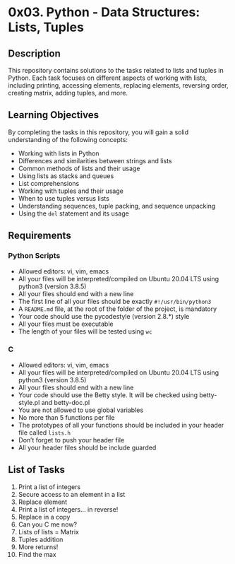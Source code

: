 # 0x03. Python - Data Structures: Lists, Tuples

## Description
This repository contains solutions to the tasks related to lists and tuples in Python. Each task focuses on different aspects of working with lists, including printing, accessing elements, replacing elements, reversing order, creating matrix, adding tuples, and more.

## Learning Objectives
By completing the tasks in this repository, you will gain a solid understanding of the following concepts:

- Working with lists in Python
- Differences and similarities between strings and lists
- Common methods of lists and their usage
- Using lists as stacks and queues
- List comprehensions
- Working with tuples and their usage
- When to use tuples versus lists
- Understanding sequences, tuple packing, and sequence unpacking
- Using the `del` statement and its usage

## Requirements
### Python Scripts
- Allowed editors: vi, vim, emacs
- All your files will be interpreted/compiled on Ubuntu 20.04 LTS using python3 (version 3.8.5)
- All your files should end with a new line
- The first line of all your files should be exactly `#!/usr/bin/python3`
- A `README.md` file, at the root of the folder of the project, is mandatory
- Your code should use the pycodestyle (version 2.8.\*) style
- All your files must be executable
- The length of your files will be tested using `wc`

### C
- Allowed editors: vi, vim, emacs
- All your files will be interpreted/compiled on Ubuntu 20.04 LTS using python3 (version 3.8.5)
- All your files should end with a new line
- Your code should use the Betty style. It will be checked using betty-style.pl and betty-doc.pl
- You are not allowed to use global variables
- No more than 5 functions per file
- The prototypes of all your functions should be included in your header file called `lists.h`
- Don’t forget to push your header file
- All your header files should be include guarded

## List of Tasks
1. Print a list of integers
2. Secure access to an element in a list
3. Replace element
4. Print a list of integers... in reverse!
5. Replace in a copy
6. Can you C me now?
7. Lists of lists = Matrix
8. Tuples addition
9. More returns!
10. Find the max
